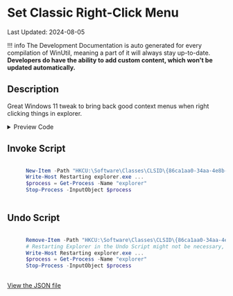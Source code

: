 # Set Classic Right-Click Menu 

Last Updated: 2024-08-05


!!! info
     The Development Documentation is auto generated for every compilation of WinUtil, meaning a part of it will always stay up-to-date. **Developers do have the ability to add custom content, which won't be updated automatically.**


## Description

Great Windows 11 tweak to bring back good context menus when right clicking things in explorer.

<!-- BEGIN CUSTOM CONTENT -->

<!-- END CUSTOM CONTENT -->

<details>
<summary>Preview Code</summary>

```json
{
  "Content": "Set Classic Right-Click Menu ",
  "Description": "Great Windows 11 tweak to bring back good context menus when right clicking things in explorer.",
  "category": "z__Advanced Tweaks - CAUTION",
  "panel": "1",
  "Order": "a027_",
  "InvokeScript": [
    "\n      New-Item -Path \"HKCU:\\Software\\Classes\\CLSID\\{86ca1aa0-34aa-4e8b-a509-50c905bae2a2}\" -Name \"InprocServer32\" -force -value \"\"\n      Write-Host Restarting explorer.exe ...\n      $process = Get-Process -Name \"explorer\"\n      Stop-Process -InputObject $process\n      "
  ],
  "UndoScript": [
    "\n      Remove-Item -Path \"HKCU:\\Software\\Classes\\CLSID\\{86ca1aa0-34aa-4e8b-a509-50c905bae2a2}\" -Recurse -Confirm:$false -Force\n      # Restarting Explorer in the Undo Script might not be necessary, as the Registry change without restarting Explorer does work, but just to make sure.\n      Write-Host Restarting explorer.exe ...\n      $process = Get-Process -Name \"explorer\"\n      Stop-Process -InputObject $process\n      "
  ],
  "link": "https://christitustech.github.io/winutil/dev/tweaks/z--Advanced-Tweaks---CAUTION/RightClickMenu"
}
```
</details>

## Invoke Script

```powershell

      New-Item -Path "HKCU:\Software\Classes\CLSID\{86ca1aa0-34aa-4e8b-a509-50c905bae2a2}" -Name "InprocServer32" -force -value ""
      Write-Host Restarting explorer.exe ...
      $process = Get-Process -Name "explorer"
      Stop-Process -InputObject $process
      

```
## Undo Script

```powershell

      Remove-Item -Path "HKCU:\Software\Classes\CLSID\{86ca1aa0-34aa-4e8b-a509-50c905bae2a2}" -Recurse -Confirm:$false -Force
      # Restarting Explorer in the Undo Script might not be necessary, as the Registry change without restarting Explorer does work, but just to make sure.
      Write-Host Restarting explorer.exe ...
      $process = Get-Process -Name "explorer"
      Stop-Process -InputObject $process
      

```
<!-- BEGIN SECOND CUSTOM CONTENT -->

<!-- END SECOND CUSTOM CONTENT -->

[View the JSON file](https://github.com/ChrisTitusTech/winutil/tree/main/config/tweaks.json)

